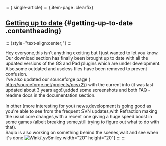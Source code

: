 ::: {.single-article}
::: {.item-page .clearfix}
## [Getting up to date](/129-getting-up-to-date.html) {#getting-up-to-date .contentheading}

::: {style="text-align:center;"}
:::

Hey everyone,this isn\'t anything exciting but I just wanted to let you
know.\
Our download section has finally been brought up to date with all the
updated versions of the GS and Pad plugins which are under development.\
Also,some outdated and useless files have been removed to prevent
confusion.\
I\'ve also updated our sourceforge page (
[http://sourceforge.net/projects/pcsx2/)](http://sourceforge.net/projects/pcsx2/)
with the current info (it was last updated about 3 years ago!),added
some screenshots and both FAQ - readme docs in the documentation
section.\
\
In other (more interesting for you) news,development is going good as
you\'re able to see from the frequent SVN updates,with Refraction making
the usual core changes,with a recent one giving a huge speed boost in
some games (albeit breaking some,still trying to figure out what to do
with that).\
Saqib is also working on something behind the scenes,wait and see when
it\'s done
![Wink](https://pcsx2.net/images/stories/frontend/smilies/wink.gif){.yvSmiley
width="20" height="20"}
:::
:::
